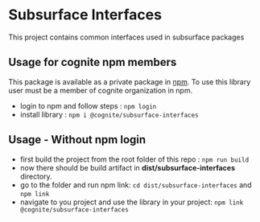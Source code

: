 # Subsurface Interfaces

This project contains common interfaces used in subsurface packages

## Usage for cognite npm members

This package is available as a private package in [npm](https://www.npmjs.com/package/@cognite/subsurface-interfaces).
To use this library user must be a member of cognite organization in npm.

- login to npm and follow steps : `npm login`
- install library : `npm i @cognite/subsurface-interfaces`

## Usage - Without npm login

- first build the project from the root folder of this repo : `npm run build`
- now there should be build artifact in **dist/subsurface-interfaces** directory.
- go to the folder and run npm link: `cd dist/subsurface-interfaces` and `npm link`
- navigate to you project and use the library in your project: `npm link @cognite/subsurface-interfaces`
